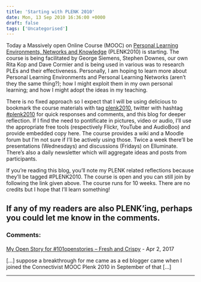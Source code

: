 ```yaml
---
title: 'Starting with PLENK 2010'
date: Mon, 13 Sep 2010 16:36:00 +0000
draft: false
tags: ['Uncategorised']
---
```


Today a Massively open Online Course (MOOC) on [Personal Learning Environments, Networks and Knowledge](http://connect.downes.ca/) (PLENK2010) is starting. The course is being facilitated by George Siemens, Stephen Downes, our own Rita Kop and Dave Cormier and is being used in various was to research PLEs and their effectiveness. Personally, I am hoping to learn more about Personal Learning Environments and Personal Learning Networks (aren’t they the same thing?); how I might exploit them in my own personal learning; and how I might adopt the ideas in my teaching.

There is no fixed approach so I expect that I will be using delicious to bookmark the course materials with tag [plenk2010](http://www.delicious.com/cpjobling/plenk2010), twitter with hashtag [#plenk2010](http://twitter.com/#search?q=%23PLENK2010) for quick responses and comments, and this blog for deeper reflection. If I find the need to pontificate in pictures, video or audio, I’ll use the appropriate free tools (respectively Flickr, YouTube and AudioBoo) and provide embedded copy here. The course provides a wiki and a Moodle forum but I’m not sure if I’ll be actively using those. Twice a week there’ll be presentations (Wednesdays) and discussions (Fridays) on Elluminate. There’s also a daily newsletter which will aggregate ideas and posts from participants.

If you’re reading this blog, you’ll note my PLENK related reflections because they’ll be tagged #PLENK2010. The course is open and you can still join by following the link given above. The course runs for 10 weeks. There are no credits but I hope that I’ll learn something!

If any of my readers are also PLENK’ing, perhaps you could let me know in the comments.
---
### Comments:
#### 
[My Open Story for #101openstories &#8211; Fresh and Crispy](http://blog.cpjobling.me/2017/04/25/my-open-story-for-101openstories/ "") - <time datetime="2017-04-25 17:26:55">Apr 2, 2017</time>

\[…\] suppose a breakthrough for me came as a ed blogger came when I joined the Connectivist MOOC Plenk 2010 in September of that \[…\]
<hr />
